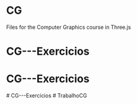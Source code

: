 # CG
Files for the Computer Graphics course in Three.js
# CG---Exercicios
# CG---Exercicios
#   C G - - - E x e r c i c i o s  
 #   T r a b a l h o C G  
 